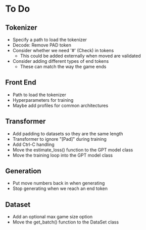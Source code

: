 # To Do

## Tokenizer
* Specify a path to load the tokenizer
* Decode: Remove PAD token
* Consider whether we need '#' (Check) in tokens
    * This could be added externally when moved are validated
* Consider adding different types of end tokens
    * These can match the way the game ends

## Front End
* Path to load the tokenizer
* Hyperparameters for training
* Maybe add profiles for common architectures

## Transformer
* Add padding to datasets so they are the same length
* Transformer to ignore "[Pad]" during training
* Add Ctrl-C handling
* Move the estimate_loss() function to the GPT model class
* Move the training loop into the GPT model class

## Generation
* Put move numbers back in when generating
* Stop generating when we reach an end token

## Dataset
* Add an optional max game size option
* Move the get_batch() function to the DataSet class
